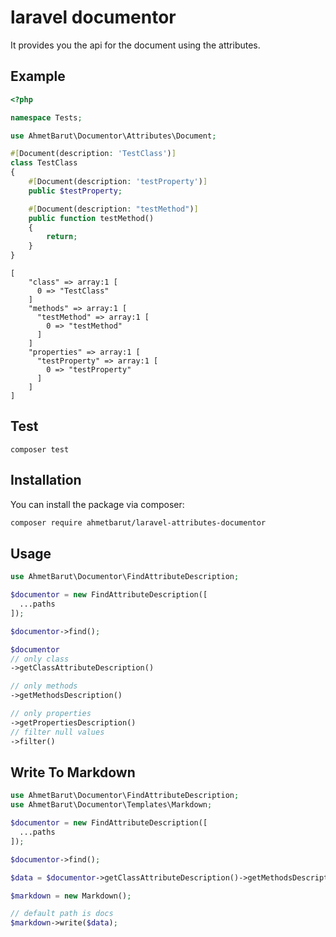 # laravel documentor

It provides you the api for the document using the attributes.

## Example

```php
<?php

namespace Tests;

use AhmetBarut\Documentor\Attributes\Document;

#[Document(description: 'TestClass')]
class TestClass
{
    #[Document(description: 'testProperty')]
    public $testProperty;

    #[Document(description: "testMethod")]
    public function testMethod()
    {
        return;
    }
}
```

```shell
[
    "class" => array:1 [
      0 => "TestClass"
    ]
    "methods" => array:1 [
      "testMethod" => array:1 [
        0 => "testMethod"
      ]
    ]
    "properties" => array:1 [
      "testProperty" => array:1 [
        0 => "testProperty"
      ]
    ]
]
```

## Test

```shell
composer test
```

## Installation

You can install the package via composer:

```bash
composer require ahmetbarut/laravel-attributes-documentor
```

## Usage

```php
use AhmetBarut\Documentor\FindAttributeDescription;

$documentor = new FindAttributeDescription([
  ...paths
]);

$documentor->find();

$documentor
// only class
->getClassAttributeDescription()

// only methods
->getMethodsDescription()

// only properties
->getPropertiesDescription()
// filter null values
->filter()

```

## Write To Markdown

```php
use AhmetBarut\Documentor\FindAttributeDescription;
use AhmetBarut\Documentor\Templates\Markdown;

$documentor = new FindAttributeDescription([
  ...paths
]);

$documentor->find();

$data = $documentor->getClassAttributeDescription()->getMethodsDescription()->getPropertiesDescription()->filter();

$markdown = new Markdown();

// default path is docs
$markdown->write($data);
```
